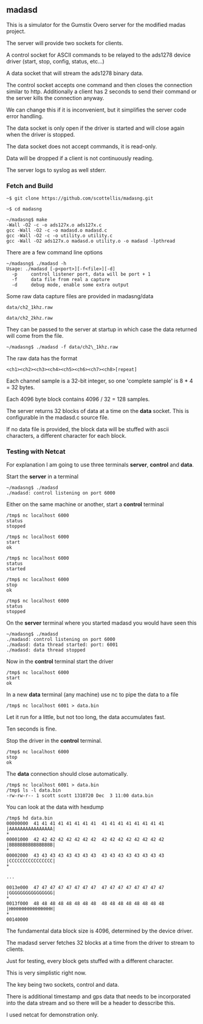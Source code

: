 ## madasd

This is a simulator for the Gumstix Overo server for the modified madas project.

The server will provide two sockets for clients.

A control socket for ASCII commands to be relayed to the ads1278 device driver (start, stop, config, status, etc...)

A data socket that will stream the ads1278 binary data.

The control socket accepts one command and then closes the connection similar to http. Additionally a client has 2 seconds to send their command or the server kills the connection anyway.

We can change this if it is inconvenient, but it simplifies the server code error handling.

The data socket is only open if the driver is started and will close again when the driver is stopped.

The data socket does not accept commands, it is read-only.

Data will be dropped if a client is not continuously reading.

The server logs to syslog as well stderr.

### Fetch and Build

    ~$ git clone https://github.com/scottellis/madasng.git

    ~$ cd madasng

    ~/madasng$ make
    -Wall -O2 -c -o ads127x.o ads127x.c
    gcc -Wall -O2 -c -o madasd.o madasd.c
    gcc -Wall -O2 -c -o utility.o utility.c
    gcc -Wall -O2 ads127x.o madasd.o utility.o -o madasd -lpthread

There are a few command line options

    ~/madasng$ ./madasd -h
    Usage: ./madasd [-p<port>][-f<file>][-d]
      -p     control listener port, data will be port + 1
      -f     data file from real a capture
      -d     debug mode, enable some extra output

Some raw data capture files are provided in madasng/data

    data/ch2_1khz.raw

    data/ch2_2khz.raw

They can be passed to the server at startup in which case the data returned will come from the file.

    ~/madasng$ ./madasd -f data/ch2\_1khz.raw

The raw data has the format

    <ch1><ch2><ch3><ch4><ch5><ch6><ch7><ch8>[repeat]

Each channel sample is a 32-bit integer, so one 'complete sample' is 8 * 4 = 32 bytes.

Each 4096 byte block contains 4096 / 32 = 128 samples.

The server returns 32 blocks of data at a time on the **data** socket. This is configurable in the madasd.c source file.

If no data file is provided, the block data will be stuffed with ascii characters, a different character for each block.

### Testing with Netcat

For explanation I am going to use three terminals **server**, **control** and **data**.

Start the **server** in a terminal

    ~/madasng$ ./madasd
    ./madasd: control listening on port 6000

Either on the same machine or another, start a **control** terminal

    /tmp$ nc localhost 6000
    status
    stopped

    /tmp$ nc localhost 6000
    start
    ok

    /tmp$ nc localhost 6000
    status
    started

    /tmp$ nc localhost 6000
    stop
    ok

    /tmp$ nc localhost 6000
    status
    stopped


On the **server** terminal where you started madasd you would have seen this

    ~/madasng$ ./madasd
    ./madasd: control listening on port 6000
    ./madasd: data thread started: port: 6001
    ./madasd: data thread stopped


Now in the **control** terminal start the driver

    /tmp$ nc localhost 6000
    start
    ok

In a new **data** terminal (any machine) use nc to pipe the data to a file

    /tmp$ nc localhost 6001 > data.bin

Let it run for a little, but not too long, the data accumulates fast.

Ten seconds is fine.

Stop the driver in the **control** terminal.

    /tmp$ nc localhost 6000
    stop
    ok

The **data** connection should close automatically.

    /tmp$ nc localhost 6001 > data.bin
    /tmp$ ls -l data.bin
    -rw-rw-r-- 1 scott scott 1310720 Dec  3 11:00 data.bin

You can look at the data with hexdump

    /tmp$ hd data.bin
    00000000  41 41 41 41 41 41 41 41  41 41 41 41 41 41 41 41  |AAAAAAAAAAAAAAAA|
    *
    00001000  42 42 42 42 42 42 42 42  42 42 42 42 42 42 42 42  |BBBBBBBBBBBBBBBB|
    *
    00002000  43 43 43 43 43 43 43 43  43 43 43 43 43 43 43 43  |CCCCCCCCCCCCCCCC|
    *

    ...

    0013e000  47 47 47 47 47 47 47 47  47 47 47 47 47 47 47 47  |GGGGGGGGGGGGGGGG|
    *
    0013f000  48 48 48 48 48 48 48 48  48 48 48 48 48 48 48 48  |HHHHHHHHHHHHHHHH|
    *
    00140000

The fundamental data block size is 4096, determined by the device driver.

The madasd server fetches 32 blocks at a time from the driver to stream to clients.

Just for testing, every block gets stuffed with a different character.

This is very simplistic right now.

The key being two sockets, control and data.

There is additional timestamp and gps data that needs to be incorporated into the data stream and so there will be a header to desscribe this.

I used netcat for demonstration only.
